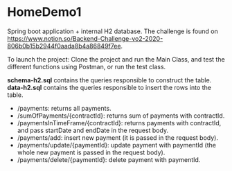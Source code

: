 # HomeDemo1

Spring boot application + internal H2 database.
The challenge is found on https://www.notion.so/Backend-Challenge-vo2-2020-806b0b15b2944f0aada8b4a86849f7ee.

To launch the project: 
Clone the project and run the Main Class, and test the different functions using Postman, or run the test class.

**schema-h2.sql** contains the queries responsible to construct the table.
**data-h2.sql** contains the queries responsible to insert the rows into the table.

* /payments: returns all payments.
* /sumOfPayments/{contractId}: returns sum of payments with contractId.
* /paymentsInTimeFrame/{contractId}: returns payments with contractId, and pass startDate and endDate in the request body.
* /payments/add: insert new payment (it is passed in the request body).
* /payments/update/{paymentId}: update payment with paymentId (the whole new payment is passed in the request body).
* /payments/delete/{paymentId}: delete  payment with paymentId.

